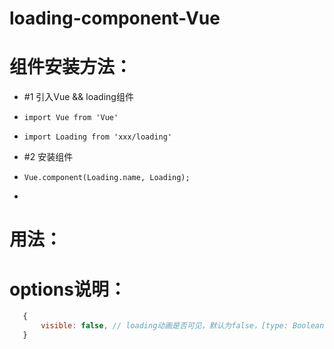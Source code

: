 # loading-component-Vue

# 组件安装方法：
 *   #1 引入Vue && loading组件
 *     import Vue from 'Vue' 
 *     import Loading from 'xxx/loading'
 *   #2 安装组件
 *     Vue.component(Loading.name, Loading);
 * 
# 用法：
   <sxx-loading></sxx-loading>
 
# options说明：
```js
   {
       visible: false, // loading动画是否可见，默认为false，[type: Boolean][必填项]
   }
```
